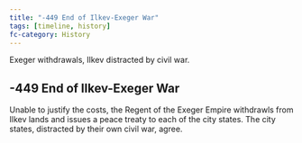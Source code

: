 ```yaml
---
title: "-449 End of Ilkev-Exeger War"
tags: [timeline, history]
fc-category: History
---
```

<span class='ob-timelines'
	data-date='-449-00-00-00'
	data-title='End of Ilkev-Exeger War'
	data-class='orange'>Exeger withdrawals, Ilkev distracted by civil war.</span>
## -449 End of Ilkev-Exeger War
Unable to justify the costs, the Regent of the Exeger Empire withdrawls from Ilkev lands and issues a peace treaty to each of the city states. The city states, distracted by their own civil war, agree.

